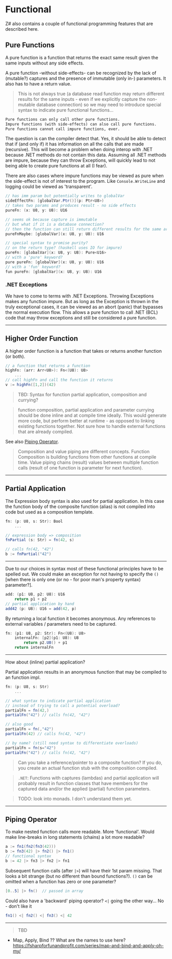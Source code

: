 # Functional

Z# also contains a couple of functional programming features that are described here.

## Pure Functions

A pure function is a function that returns the exact same result given the same inputs without any side effects.

A pure function -without side-effects- can be recognized by the lack of (mutable?) captures and the presence of immutable (only in-) parameters. It also has to have a return value.

> This is not always true (a database read function may return different results for the same inputs - even if we explicitly capture the non-mutable database connection) so we may need to introduce special syntax to indicate pure functional functions...

```txt
Pure functions can only call other pure functions. 
Impure functions (with side-effects) can also call pure functions.
Pure functions cannot call impure functions, ever.
```

The question is can the compiler detect that.
Yes, it should be able to detect that if (and only if) it has information on all the calls that are made (recursive).
This will become a problem when doing interop with .NET because .NET methods do not contain this data.
Assuming all .NET methods are impure, because they can throw Exceptions, will quickly lead to not being able to create pure functions at all (I fear).

There are also cases where impure functions may be viewed as pure when the side-effect is not of interest to the program. Like `Console.WriteLine` and logging could be viewed as 'transparent'.

```csharp
// has imm param but potentially writes to globalVar
sideEffectFn: [globalVar.Ptr()](p: Ptr<U8>)
// takes two params and produces result - no side effects
pureFn: (x: U8, y: U8): U16

// seems ok because capture is immutable
// but what if it is a database connection?
// then the function can still return different results for the same args
pureFnMaybe: [globalVar](x: U8, y: U8): U16

// special syntax to promise purity?
// on the return type? (haskell uses IO for impure)
pureFn: [globalVar](x: U8, y: U8): Pure<U16>
// with a 'pure' keyword?
pure pureFn: [globalVar](x: U8, y: U8): U16
// with a 'fun' keyword?
fun pureFn: [globalVar](x: U8, y: U8): U16
```

### .NET Exceptions

We have to come to terms with .NET Exceptions. Throwing Exceptions makes any function impure. But as long as the Exception is thrown in the truly exceptional cases, it can be viewed as an abort (panic) that bypasses the normal execution flow.
This allows a pure function to call .NET (BCL) code that may throw exceptions and still be considered a pure function.

---

## Higher Order Function

A higher order function is a function that takes or returns another function (or both).

```csharp
// a function that returns a function
highFn: (arr: Arr<U8>): Fn<(U8): U8>
    ...
// call highFn and call the function it returns
v := highFn([1,2])(42)
```

> TBD: Syntax for function partial application, composition and currying?

> function composition, partial application and parameter currying should be done inline and at compile time ideally. This would generate more code, but perform better at runtime - as opposed to linking existing functions together. Not sure how to handle external functions that are already compiled.

See also [Piping Operator](#Piping-Operator).

> Composition and value piping are different concepts. Function Composition is building functions from other functions at compile time. Value piping chains (result) values between multiple function calls (result of one function is parameter for next function).

---

## Partial Application

The Expression body syntax is also used for partial application. In this case the function body of the composite function (alias) is not compiled into code but used as a composition template.

```csharp
fn: (p: U8, s: Str): Bool
    ...

// expression body => composition
fnPartial (s: Str) = fn(42, s)

// calls fn(42, "42")
b := fnPartial("42")
```

---

Due to our choices in syntax most of these functional principles have to be spelled out. We could make an exception for not having to specify the `()` [when there is only one (or no - for poor man's property syntax) parameter?].

```csharp
add: (p1: U8, p2: U8): U16
    return p1 + p2
// partial application by hand
add42 (p: U8): U16 = add(42, p)
```

By returning a local function it becomes anonymous. Any references to external variables / parameters need to be captured.

```csharp
fn: (p1: U8, p2: Str): Fn<(U8): U8>
    internalFn: [p2](p1: U8): U8
        return p2.U8() + p1
    return internalFn
```

---

How about (inline) partial application?

Partial application results in an anonymous function that may be compiled to an function impl.

```csharp
fn: (p: U8, s: Str)
    ...

// what syntax to indicate partial application
// instead of trying to call a potential overload?
partialFn = fn(42,)
partialFn("42") // calls fn(42, "42")

// also good
partialFn = fn(,"42")
partialFn(42) // calls fn(42, "42")

// by name? (still need syntax to differentiate overloads)
partialFn = fn(s="42")
partialFn("42") // calls fn(42, "42")
```

> Can you take a reference/pointer to a composite function? If you do, you create an actual function stub with the composition compiled.

> `.NET`: Functions with captures (lambdas) and partial application will probably result in function classes that have members for the captured data and/or the applied (partial) function parameters.

> TODO: look into monads. I don't understand them yet.

---

## Piping Operator

To make nested function calls more readable. More 'functional'.
Would make line-breaks in long statements (chains) a lot more readable?

```csharp
a := fn1(fn2(fn3(42)))
b := fn3(42) |> fn2() |> fn1()
// functional syntax
b := 42 |> fn3 |> fn2 |> fn1
```

Subsequent function calls (after `|>`) will have their 1st param missing. That looks a bit strange (but no different than bound functions?). `()` can be omitted when a function has zero or one parameter?

```csharp
[0..5] |> fn()  // passed in array
```

Could also have a 'backward' piping operator? `<|` going the other way...
No - don't like it

```csharp
fn1() <| fn2() <| fn3() <| 42
```

---

> TBD

- Map, Apply, Bind ?? What are the names to use here? https://fsharpforfunandprofit.com/series/map-and-bind-and-apply-oh-my/
